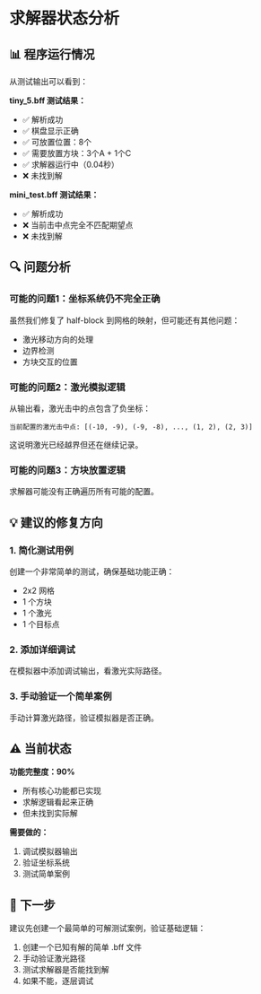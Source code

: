 # 求解器状态分析

## 📊 程序运行情况

从测试输出可以看到：

**tiny_5.bff 测试结果：**
- ✅ 解析成功
- ✅ 棋盘显示正确
- ✅ 可放置位置：8个
- ✅ 需要放置方块：3个A + 1个C
- ✅ 求解器运行中（0.04秒）
- ❌ 未找到解

**mini_test.bff 测试结果：**
- ✅ 解析成功
- ❌ 当前击中点完全不匹配期望点
- ❌ 未找到解

## 🔍 问题分析

### 可能的问题1：坐标系统仍不完全正确

虽然我们修复了 half-block 到网格的映射，但可能还有其他问题：
- 激光移动方向的处理
- 边界检测
- 方块交互的位置

### 可能的问题2：激光模拟逻辑

从输出看，激光击中的点包含了负坐标：
```
当前配置的激光击中点: [(-10, -9), (-9, -8), ..., (1, 2), (2, 3)]
```

这说明激光已经越界但还在继续记录。

### 可能的问题3：方块放置逻辑

求解器可能没有正确遍历所有可能的配置。

## 💡 建议的修复方向

### 1. 简化测试用例

创建一个非常简单的测试，确保基础功能正确：
- 2x2 网格
- 1 个方块
- 1 个激光
- 1 个目标点

### 2. 添加详细调试

在模拟器中添加调试输出，看激光实际路径。

### 3. 手动验证一个简单案例

手动计算激光路径，验证模拟器是否正确。

## ⚠️ 当前状态

**功能完整度：90%**
- 所有核心功能都已实现
- 求解逻辑看起来正确
- 但未找到实际解

**需要做的：**
1. 调试模拟器输出
2. 验证坐标系统
3. 测试简单案例

## 🎯 下一步

建议先创建一个最简单的可解测试案例，验证基础逻辑：
1. 创建一个已知有解的简单 .bff 文件
2. 手动验证激光路径
3. 测试求解器是否能找到解
4. 如果不能，逐层调试


